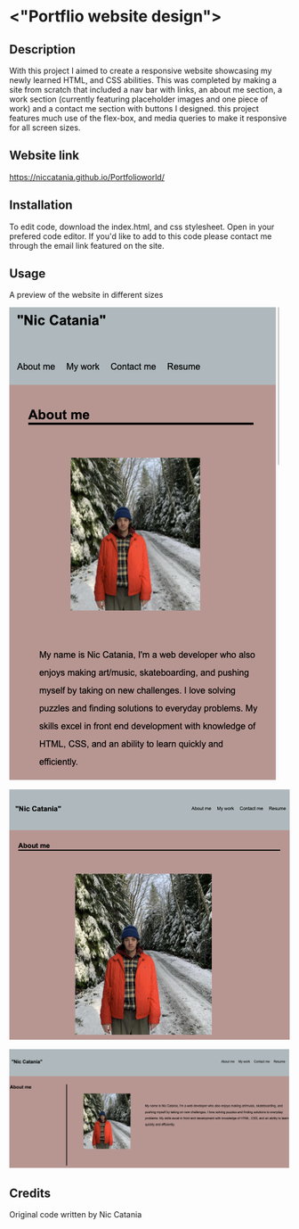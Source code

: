 # <"Portflio website design">

## Description


With this project I aimed to create a responsive website showcasing my newly learned HTML, and CSS abilities. This was completed by making a site from scratch that included a nav bar with links, an about me section, a work section (currently featuring placeholder images and one piece of work) and a contact me section with buttons I designed. this project features much use of the flex-box, and media queries to make it responsive for all screen sizes.

## Website link

https://niccatania.github.io/Portfolioworld/
 
## Installation

To edit code, download the index.html, and css stylesheet. Open in your prefered code editor.
If you'd like to add to this code please contact me through the email link featured on the site.
 

## Usage
  
  
A preview of the website in different sizes

![Mobile](images_assets/mobile.png)
  
![Tablets](images_assets/tablet.png)
  
![Desktop/laptop](images_assets/desktop.png)

## Credits

Original code written by Nic Catania


